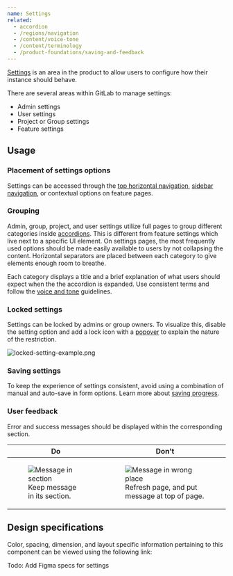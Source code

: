```yaml
---
name: Settings
related:
  - accordion
  - /regions/navigation
  - /content/voice-tone
  - /content/terminology
  - /product-foundations/saving-and-feedback
---
```


[Settings](/content/terminology#settings-%26-configuration) is an area in the product to allow users to configure how their instance should behave.

There are several areas within GitLab to manage settings:

* Admin settings
* User settings
* Project or Group settings
* Feature settings

## Usage

### Placement of settings options

Settings can be accessed through the [top horizontal navigation](/regions/navigation#global-navigation), [sidebar navigation](/regions/navigation#contextual-navigation), or contextual options on feature pages. 

### Grouping

Admin, group, project, and user settings utilize full pages to group different categories inside [accordions](/components/accordion). This is different from feature settings which live next to a specific UI element. On settings pages, the most frequently used options should be made easily available to users by not collapsing the content. Horizontal separators are placed between each category to give elements enough room to breathe.

Each category displays a title and a brief explanation of what users should expect when the the accordion is expanded. Use consistent terms and follow the [voice and tone](/content/voice-tone) guidelines. 

### Locked settings

Settings can be locked by admins or group owners. To visualize this, disable the setting option and add a lock icon with a [popover](/components/popover) to explain the nature of the restriction.

![locked-setting-example.png](/img/locked-setting-example.png)

### Saving settings

To keep the experience of settings consistent, avoid using a combination of manual and auto-save in form options. Learn more about [saving progress](/product-foundations/saving-and-feedback#saving-progress).

### User feedback

Error and success messages should be displayed within the corresponding section.

| **Do** | **Don't** |
| ------ | --------- |
| <figure class="figure" role="figure" aria-label="Keep message in its section."><img class="figure-img" src="/img/settings-message-do.png" alt="Message in section" role="img" /><figcaption class="figure-caption">Keep message in its section.</figcaption></figure> | <figure class="figure" role="figure" aria-label="Refresh page, and put message at top of page."><img class="figure-img" src="/img/settings-message-do.png" alt="Message in wrong place" role="img" /><figcaption class="figure-caption">Refresh page, and put message at top of page.</figcaption></figure> |

## Design specifications

Color, spacing, dimension, and layout specific information pertaining to this component can be viewed using the following link:

Todo: Add Figma specs for settings
